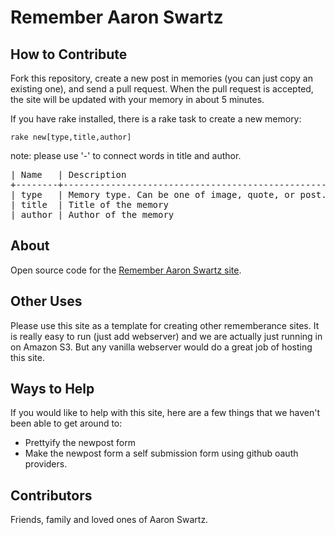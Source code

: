 # Remember Aaron Swartz

## How to Contribute

Fork this repository, create a new post in memories (you can just copy an existing one), and send a pull request. When the pull request is accepted, the site will be updated with your memory in about 5 minutes.

If you have rake installed, there is a rake task to create a new memory:

`rake new[type,title,author]`

note: please use '-' to connect words in title and author.

<pre>
| Name   | Description                                        | Default            |
+--------+----------------------------------------------------+--------------------+
| type   | Memory type. Can be one of image, quote, or post.  | post               |
| title  | Title of the memory                                | a-memory           |
| author | Author of the memory                               | family-and-friends |
</pre>

## About

Open source code for the [Remember Aaron Swartz site](http://www.rememberaaronsw.com/).

## Other Uses

Please use this site as a template for creating other rememberance sites. It is really easy to run (just add webserver) and we are actually just running in on Amazon S3. But any vanilla webserver would do a great job of hosting this site.

## Ways to Help

If you would like to help with this site, here are a few things that we haven't been able to get around to:

* Prettyify the newpost form
* Make the newpost form a self submission form using github oauth providers.

## Contributors

Friends, family and loved ones of Aaron Swartz.
